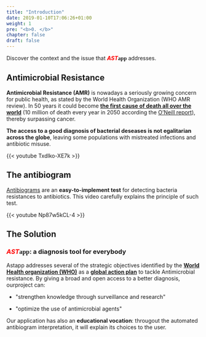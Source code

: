 ```yaml
---
title: "Introduction"
date: 2019-01-10T17:06:26+01:00
weight: 1
pre: "<b>0. </b>"
chapter: false
draft: false
---
```


Discover the context and the issue that <b><span style="color:red;font-style: italic;">AST</span><span style="font-family:'Bradley Hand';">app</span></b> addresses.


## Antimicrobial Resistance
<b>Antimicrobial Resistance (AMR)</b> is nowadays a seriously growing concern for public health, as stated by the World Health Organization (WHO AMR review). In 50 years it could become <b>[the first cause of death all over the world](/ASTapp-overview/en/suppl/oneill/)</b> (10 million of death every year in 2050 according the [O’Neill report](https://amr-review.org/sites/default/files/AMR%20Review%20Paper%20-%20Tackling%20a%20crisis%20for%20the%20health%20and%20wealth%20of%20nations_1.pdf)), thereby surpassing cancer.

<b>The access to a good diagnosis of bacterial deseases is not egalitarian across the globe</b>, leaving some populations with mistreated infections and antibiotic misuse.

{{< youtube Txdlko-XE7k >}}



## The antibiogram
[Antibiograms](https://en.wikipedia.org/wiki/Antibiotic_sensitivity) are an <b>easy-to-implement test</b> for detecting bacteria resistances to antibiotics.
This video carefully explains the principle of such test.

{{< youtube Np87w5kCL-4 >}}


## The Solution

### <b><span style="color:red;font-style: italic;">AST</span><span style="font-family:'Bradley Hand';">app</span></b>: a diagnosis tool for everybody

Astapp addresses several of the strategic objectives identified by the <b>[World Health organization (WHO)](https://www.who.int/antimicrobial-resistance/en/)</b> as a <b>[global action plan](https://www.who.int/antimicrobial-resistance/global-action-plan/en/)</b> to tackle Antimicrobial resistance.
By giving a broad and open access to a better diagnosis, ourproject can:

- "strengthen knowledge through surveillance and research"

- "optimize the use of antimicrobial agents"

Our application has also an <b>educational vocation</b>: througout the automated antibiogram interpretation, it will explain its choices to the user.
